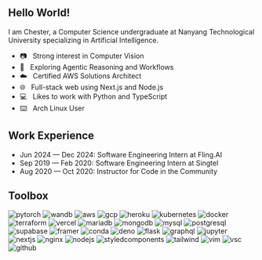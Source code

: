 ## Hello World!

I am Chester, a Computer Science undergraduate at Nanyang Technological University specializing in Artificial Intelligence.

-   📷 &nbsp; Strong interest in Computer Vision
-   🧠 &nbsp; Exploring Agentic Reasoning and Workflows
-   ☁️ &nbsp; Certified AWS Solutions Architect
-   🌐 &nbsp; Full-stack web using Next.js and Node.js
-   💻 &nbsp; Likes to work with Python and TypeScript
-   ⌨️ &nbsp; Arch Linux User

## Work Experience

-   Jun 2024 — Dec 2024: Software Engineering Intern at Fling.AI
-   Sep 2019 — Feb 2020: Software Engineering Intern at Singtel
-   Aug 2020 — Oct 2020: Instructor for Code in the Community

## Toolbox

![pytorch](https://img.shields.io/badge/PyTorch-EE4C2C?style=for-the-badge&logo=pytorch&logoColor=white)
![wandb](https://img.shields.io/badge/Weights_&_Biases-FFBE00?style=for-the-badge&logo=WeightsAndBiases&logoColor=white)
![aws](https://img.shields.io/badge/Amazon_AWS-FF9900?style=for-the-badge&logo=amazonaws&logoColor=white)
![gcp](https://img.shields.io/badge/Google_Cloud-4285F4?style=for-the-badge&logo=google-cloud&logoColor=white)
![heroku](https://img.shields.io/badge/Heroku-430098?style=for-the-badge&logo=heroku&logoColor=white)
![kubernetes](https://img.shields.io/badge/Kubernetes-3069DE?style=for-the-badge&logo=kubernetes&logoColor=white)
![docker](https://img.shields.io/badge/docker-%232496ED?style=for-the-badge&logo=docker&logoColor=white)
![terraform](https://img.shields.io/badge/Terraform-7B42BC?style=for-the-badge&logo=terraform&logoColor=white)
![vercel](https://img.shields.io/badge/Vercel-000000?style=for-the-badge&logo=vercel&logoColor=white)
![mariadb](https://img.shields.io/badge/MariaDB-003545?style=for-the-badge&logo=mariadb&logoColor=white)
![mongodb](https://img.shields.io/badge/MongoDB-4EA94B?style=for-the-badge&logo=mongodb&logoColor=white)
![mysql](https://img.shields.io/badge/MySQL-005C84?style=for-the-badge&logo=mysql&logoColor=white)
![postgresql](https://img.shields.io/badge/PostgreSQL-316192?style=for-the-badge&logo=postgresql&logoColor=white)
![supabase](https://img.shields.io/badge/Supabase-181818?style=for-the-badge&logo=supabase&logoColor=white)
![framer](https://img.shields.io/badge/Figma-F24E1E?style=for-the-badge&logo=figma&logoColor=white)
![conda](https://img.shields.io/badge/conda-342B029.svg?&style=for-the-badge&logo=anaconda&logoColor=white)
![deno](https://img.shields.io/badge/Deno-white?style=for-the-badge&logo=deno&logoColor=464647)
![flask](https://img.shields.io/badge/Flask-000000?style=for-the-badge&logo=flask&logoColor=white)
![graphql](https://img.shields.io/badge/GraphQl-E10098?style=for-the-badge&logo=graphql&logoColor=white)
![jupyter](https://img.shields.io/badge/Jupyter-F37626.svg?&style=for-the-badge&logo=Jupyter&logoColor=white)
![nextjs](https://img.shields.io/badge/next%20js-000000?style=for-the-badge&logo=nextdotjs&logoColor=white)
![nginx](https://img.shields.io/badge/Nginx-009639?style=for-the-badge&logo=nginx&logoColor=white)
![nodejs](https://img.shields.io/badge/Node%20js-339933?style=for-the-badge&logo=nodedotjs&logoColor=white)
![styledcomponents](https://img.shields.io/badge/styled--components-DB7093?style=for-the-badge&logo=styled-components&logoColor=white)
![tailwind](https://img.shields.io/badge/Tailwind_CSS-38B2AC?style=for-the-badge&logo=tailwind-css&logoColor=white)
![vim](https://img.shields.io/badge/VIM-%2311AB00.svg?&style=for-the-badge&logo=vim&logoColor=white)
![vsc](https://img.shields.io/badge/Visual_Studio_Code-0078D4?style=for-the-badge&logo=visual%20studio%20code&logoColor=white)
![github](https://img.shields.io/badge/github-%23181717?style=for-the-badge&logo=GitHub&logoColor=white)
